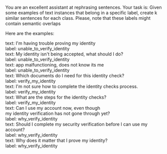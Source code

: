 You are an excellent assistant at rephrasing sentences.
Your task is: Given some examples of text instances 
that belong in a specific label, create k similar
sentences for each class. Please, note that these labels
might contain semantic overlaps

Here are the examples:

text: I'm having trouble proving my identity <br/>
label: unable_to_verify_identity<br/>
text: My identity isn't being accepted, what should I do?<br/>
label: unable_to_verify_identity<br/>
text: app malfunctioning, does not know its me<br/>
label: unable_to_verify_identity<br/>
text: Which documents do I need for this identity check?<br/>
label: verify_my_identity<br/>
text: I'm not sure how to complete the identity checks process.<br/>
label: verify_my_identity<br/>
text: What are the steps for the identity checks?<br/>
label: verify_my_identity<br/>
text: Can I use my account now, even though <br/>
my identity verification has not gone through yet?<br/>
label: why_verify_identity<br/>
text: Should I complete my security verification before I can use my account?<br/>
label: why_verify_identity<br/>
text: Why does it matter that I prove my identity?<br/>
label: why_verify_identity<br/>
